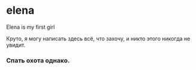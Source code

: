 # elena
Elena is my first girl


Круто, я могу написать здесь всё, что захочу, и никто этого никогда не увидит.
### Спать охота однако.
